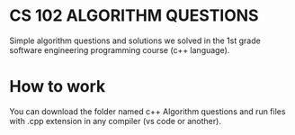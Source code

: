 # CS 102 ALGORITHM QUESTIONS
Simple algorithm questions and solutions we solved in the 1st grade software engineering programming course (c++ language).

# How to work
You can download the folder named c++ Algorithm questions and run files with .cpp extension in any compiler (vs code or another).
